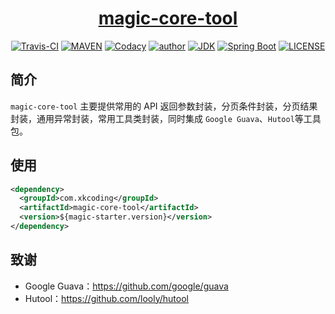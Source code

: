 <h1 align="center"><a href="https://github.com/xkcoding/magic-starter/tree/master/magic-core-tool" target="_blank">magic-core-tool</a></h1>
<p align="center">
<a href="https://travis-ci.com/xkcoding/magic-starter" target="_blank"><img alt="Travis-CI" src="https://travis-ci.com/xkcoding/magic-starter.svg?branch=master"/></a>
  <a href="https://search.maven.org/artifact/com.xkcoding/magic-core-tool" target="_blank"><img alt="MAVEN" src="https://img.shields.io/maven-central/v/com.xkcoding/magic-core-tool.svg?color=brightgreen&label=Maven%20Central"></a>
  <a href="https://www.codacy.com/manual/xkcoding/magic-starter?utm_source=github.com&amp;utm_medium=referral&amp;utm_content=xkcoding/magic-starter&amp;utm_campaign=Badge_Grade" target="_blank"><img alt="Codacy" src="https://api.codacy.com/project/badge/Grade/6b998c3a533e451690b4164ab1acd164"/></a>
  <a href="https://xkcoding.com" target="_blank"><img alt="author" src="https://img.shields.io/badge/author-Yangkai.Shen-blue.svg"/></a>
  <a href="https://www.oracle.com/technetwork/java/javase/downloads/index.html" target="_blank"><img alt="JDK" src="https://img.shields.io/badge/JDK-1.8.0_162-orange.svg"/></a>
  <a href="https://docs.spring.io/spring-boot/docs/2.1.8.RELEASE/reference/html/" target="_blank"><img alt="Spring Boot" src="https://img.shields.io/badge/Spring Boot-2.1.8.RELEASE-brightgreen.svg"/></a>
  <a href="https://github.com/xkcoding/magic-starter/blob/master/LICENSE" target="_blank"><img alt="LICENSE" src="https://img.shields.io/github/license/xkcoding/magic-starter.svg"/></a>
</p>

## 简介

`magic-core-tool` 主要提供常用的 API 返回参数封装，分页条件封装，分页结果封装，通用异常封装，常用工具类封装，同时集成 `Google Guava`、`Hutool`等工具包。

## 使用

```xml
<dependency>
  <groupId>com.xkcoding</groupId>
  <artifactId>magic-core-tool</artifactId>
  <version>${magic-starter.version}</version>
</dependency>
```

## 致谢

- Google Guava：https://github.com/google/guava
- Hutool：https://github.com/looly/hutool

